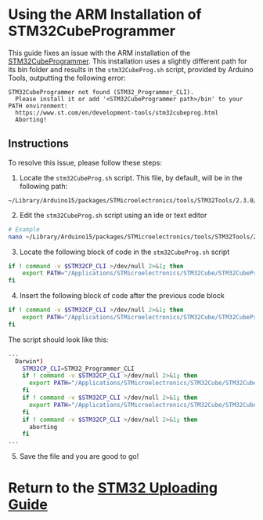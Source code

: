 # Using the ARM Installation of STM32CubeProgrammer

This guide fixes an issue with the ARM installation of the [STM32CubeProgrammer](https://www.st.com/en/development-tools/stm32cubeprog.html). This installation uses a slightly different path for its bin folder and results in the `stm32CubeProg.sh` script, provided by Arduino Tools, outputting the following error:

```shell
STM32CubeProgrammer not found (STM32_Programmer_CLI).
  Please install it or add '<STM32CubeProgrammer path>/bin' to your PATH environment:
  https://www.st.com/en/development-tools/stm32cubeprog.html
  Aborting!
```

## Instructions
To resolve this issue, please follow these steps:

1. Locate the `stm32CubeProg.sh` script. This file, by default, will be in the following path:

```shell
~/Library/Arduino15/packages/STMicroelectronics/tools/STM32Tools/2.3.0/
```

2. Edit the `stm32CubeProg.sh` script using an ide or text editor

```sh
# Example
nano ~/Library/Arduino15/packages/STMicroelectronics/tools/STM32Tools/2.3.0/stm32CubeProg.sh
```

3. Locate the following block of code in the `stm32CubeProg.sh` script

```sh
if ! command -v $STM32CP_CLI >/dev/null 2>&1; then
    export PATH="/Applications/STMicroelectronics/STM32Cube/STM32CubeProgrammer/STM32CubeProgrammer.app/Contents/MacOs/bin":"$PATH"
fi
```

4. Insert the following block of code after the previous code block

```sh
if ! command -v $STM32CP_CLI >/dev/null 2>&1; then
    export PATH="/Applications/STMicroelectronics/STM32Cube/STM32CubeProgrammer/STM32CubeProgrammer.app/Contents/Resources/bin":"$PATH"
fi
```

The script should look like this:

```sh
...
  Darwin*)
    STM32CP_CLI=STM32_Programmer_CLI
    if ! command -v $STM32CP_CLI >/dev/null 2>&1; then
      export PATH="/Applications/STMicroelectronics/STM32Cube/STM32CubeProgrammer/STM32CubeProgrammer.app/Contents/MacOs/bin":"$PATH"
    fi
    if ! command -v $STM32CP_CLI >/dev/null 2>&1; then
      export PATH="/Applications/STMicroelectronics/STM32Cube/STM32CubeProgrammer/STM32CubeProgrammer.app/Contents/Resources/bin":"$PATH"
    fi
    if ! command -v $STM32CP_CLI >/dev/null 2>&1; then
      aborting
    fi
...
```

5. Save the file and you are good to go!

# Return to the [STM32 Uploading Guide][stm32]

[stm32]: ../uploading/stm32.md
